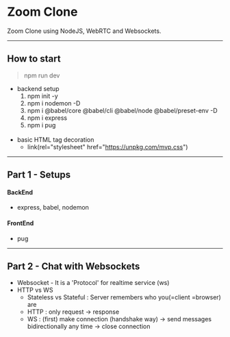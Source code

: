 # Zoom Clone
Zoom Clone using NodeJS, WebRTC and Websockets.

---
## How to start
> npm run dev

- backend setup
    1. npm init -y
    2. npm i nodemon -D
    3. npm i @babel/core @babel/cli @babel/node @babel/preset-env -D
    4. npm i express
    5. npm i pug
<br><br>
- basic HTML tag decoration
    - link(rel="stylesheet" href="https://unpkg.com/mvp.css")

---
## Part 1 - Setups
#### BackEnd
- express, babel, nodemon

#### FrontEnd
- pug

---
## Part 2 - Chat with Websockets
- Websocket - It is a 'Protocol' for realtime service (ws)
- HTTP vs WS
    - Stateless vs Stateful : Server remembers who you(=client =browser) are
    - HTTP : only request -> response
    - WS : (first) make connection (handshake way) -> send messages bidirectionally any time -> close connection
